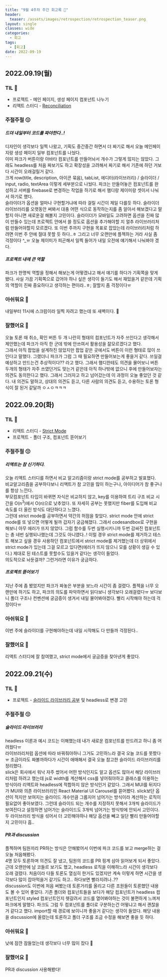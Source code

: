 ```yaml
---
title: "9월 4주차 주간 회고록 🙂"
header:
  teaser: /assets/images/retrospection/retrospection_teaser.png
layout: single
classes: wide
categories:
  - 회고
tags:
  - [회고]
date: 2022-09-19
---
```


## 2022.09.19(월)

### TIL 🧐

- 프로젝트 - 메인 페이지, 생성 페이지 컴포넌트 나누기
- 리액트 스터디 - [Reconciliation](https://donyy.notion.site/Reconciliation-aa709bb406554db3b0aba7cae67b2115)

### 주절주절 😗

##### 드뎌 내일부터 코드를 짜야한다..!

디자인이 생각보다 일찍 나왔고, 기획도 중간중간 하면서 더 짜기로 해서 오늘 메인페이지랑 생성 페이지 일부 컴포넌트를 나눴다.  
이미 파크가 버튼이랑 아바타 컴포넌트를 만들어놔서 개수가 그렇게 많지는 않았다. 그래도 headless를 처음 짜보기도 하고 확장성을 고려해서 짜기로 해서 기존에 하던 거보다 시간이 오래걸릴거 같다.  
크게 row(title, description, 아이콘 묶음), tabList, 에디터(라이브러리) / 슬라이더 / input, radio, textArea 이렇게 세부분으로 나눴다. 파크는 만들어놓은 컴포넌트를 완성하고 서버를 firebase로 변경하는 작업을 하기로 해서 햄디랑 제이미랑 셋이서 나눠서 하기로 했다.  
슬라이더가 옵션을 얼마나 구현할거냐에 따라 걸릴 시간이 제일 다를듯 하다. 슬라이더 라이브러리를 오랫동안 써봐서 대충 어떤 식으로 동작하는지를 좀 알아서 해보겠다고 말할지 아니면 새로운걸 해볼지 고민이다. 슬라이더가 모바일도 고려하면 옵션을 진짜 많이 만들수 있는데 프로젝트 안에서 쓸 정도로 옵션을 추가해야할 지 얼추 라이브러리처럼 만들어야할지 모르겠다. 또 이번 주까지 구현을 목표로 잡았는데 라이브러리처럼 하려면 이번 주 안에 절대 못할 듯 하다..ㅎ 그리고 너무 오랜만에 플젝하는 거라 사실 좀 걱정이다 ^\_ㅠ 오늘 제이미가 피곤해서 일찍 들어가 내일 오전에 얘기해서 나눠봐야 겠다.

##### 프로젝트 내에 큰 역할

파크가 한명씩 역할을 정해서 해보는게 어떻겠냐고 해서 얘기를 하다가 기획쪽을 맞게 됐다. 사실 가끔 기획쪽으로 갔어야 하나 싶은 생각이 들기도 해서 재밌을거 같은데 기획의 역할이 진짜 중요하다고 생각하는 편이라..ㅎ; 잘할지 좀 걱정이다ㅠ

### 아쉬워요 🙁

내일부터 11시에 스크럼이라 일찍 자려고 했는데 또 새벽이다. 🤪

### 잘했어요 🙂

오늘 토론 때 취소, 확인 버튼 두 개 나란히 형태의 컴포넌트가 자주 쓰인다고 생각해서 제안했는데 파크가 아직 한 군데 밖에 안쓰여서 활용성을 잚모르겠다고 했다.  
그래서 아직 팝업을 설계하진 않았지만 팝업 같은 곳에서도 버튼이 이런 형태로 많이 쓰인다고 말했다. 그랬더니 파크가 그럼 그 때 필요하면 만들어보는게 좋을거 같다. 쓰일걸 예상하고 만드는건 추상적이다?? 라고 했다. 그래서 햄디한테도 의견을 물어보니 버튼 두개의 형태가 자주 쓰였던거도 맞는거 같은데 아직 하나밖에 없으니 후에 만들어보자는 의견도 동의한다고 했다. 그래서 그러자고 하고 넘어갔는데 이 과정이 오늘 좋았던 것 같다. 내 의견도 말하고, 상대의 의견도 듣고, 다른 사람의 의견도 듣고, 수용하는 토론 형식이 잘 된거 같달까 ㅇㅅㅇㅋㅋㅋ

## 2022.09.20(화)

### TIL 🧐

- 리액트 스터디 - [Strict Mode](https://donyy.notion.site/Strict-Mode-7c1b7f9058024dedba86caebd65bfadf)
- 프로젝트 - 폴더 구조, 컴포넌트 뜯어보기

### 주절주절 😗

##### 리액트는 참 신기하다.

오늘 리액트 스터디를 하면서 비교 알고리즘이랑 strict mode를 공부하고 발표했다.  
비교알고리즘을 공부하다보니 리액트가 참 고민을 많이 하는구나, 아이디어가 참 좋구나를 항상 느낀다.  
부모컴포넌트 타입이 바뀌면 자식은 비교하지 않고, key를 이용하여 트리 구조 비교 시간을 O(n<sup>3</sup>)에서 O(n)으로 낮추었다. 또 자세히 공부는 못했지만 fiber를 도입해 비교 속도를 더 올린 방식도 대단하다고 느꼈다.  
그런데 strict mode를 공부하면서 약간의 허점을 찾았다. strict mode 안에 strict mode를 또 넣으면 어떻게 될까 갑자기 궁금해졌다. 그래서 codesandbox로 구현을 해보니 아무 에러가 뜨지 않았다. 그럼 함수를 두번 실행시키니까 두번 감싸진 컴포넌트는 총 네번 실행되나했는데 그것도 아니였다..! 이럴 경우 strict mode를 제거하고 테스트 해보고 싶을 경우 사용하던 컴포넌트에서 strict mode를 제거했는데 더 상위에서 strict mode가 있는데 그걸 모르고 있다면(에러가 뜨지 않으니 모를 상황이 생길 수 있다.) 제대로 된 테스트를 못할수도 있을거 같다는 생각이 들었다.  
의도적으로 놔둔걸까? 그런거라면 이유가 궁금하다.

##### 프로젝트 뜯어보기

지난 주에 좀 봤었지만 파크가 짜놓은 부분을 보느라 시간이 좀 걸렸다. 플젝을 너무 오랜만에 하기도 하고, 파크의 의도를 파악하면서 읽다보니 생각보다 오래걸렸다ㅠ 보다보니 폴더 구조나 컨벤션에 궁금증이 생겨서 내일 물어봐야겠다.
빨리 시작해야 하는데 걱정이다ㅠ

### 아쉬워요 🙁

이번 주에 슬라이더를 구현해야하는데 내일 시작해도 다 만들까 걱정된다..

### 잘했어요 🙂

리액트 스터디에 잘 참여했고, strict mode에서 궁금증을 찾아낸게 좋았다.

## 2022.09.21(수)

### TIL 🧐

- 프로젝트 - [슬라이드 라이브러리 공부](https://donyy.notion.site/Slider-8906c3a3fbd8460c97dc0b292053746b) 및 headless로 변경 고민

### 주절주절 😗

##### 슬라이드 라이브러리

headless 이론과 예시 코드는 이해했는데 내가 새로운 컴포넌트를 만드려고 하니 좀 어려웠다ㅠ  
라이브러리처럼 옵션에 따라 바꿔줘야하니 그거도 고민하느라 결국 오늘 코드를 못짰다ㅠ 조금이라도 짜볼까하다가 시간이 애매해서 결국 오늘 참고한 슬라이드 라이브러리를 정리했다.  
slick은 회사에서 워낙 자주 썼어서 어떤 방식인지도 알고 옵션도 많아서 해당 라이브러리처럼 하려고 했는데 js로 width를 계산해서 css를 넣어줘야하고 클래스를 이용하는 방식이라 리액트와 headless에 적합하지 않은 방식인거 같았다. 그래서 MUI를 뒤지다가 MUI와 의존 라이브러리인 React Material UI Carousel를 뜯어봤다. slick보단 옵션이 적지만 보여지는 슬라이드 개수만큼 그룹지어 넘어가는 방식이라 계산하는 로직이 필요없어 좋아보였다. 그런데 슬라이드 되는 개수를 지정하지 못해서 3개씩 슬라이드가 보여진다고 설정하면 넘어가는 슬라이드도 3개씩 넘어가는 방식밖에 안되서 고민이다. 두 라이브러리 방식을 섞어서 더 고민해야하나 해당 옵션을 빼고 일단 빨리 만들어야할지 고민이다 흠..

##### PR과 discussion

플젝하며 팀원끼리 PR하는 방식은 안해봤어서 이번에 파크 코드를 보고 merge하는 걸 오늘 처음해봤다.  
4명 모두 토론하며 의견도 잘 냈고, 팀원의 코드를 PR 핑계 삼아 읽어보게 되서 좋았다.  
근데 오랜만에 남 코들르 보기도 했고, headless 로직을 이해하느라 시간이 생각보다 오래 걸렸다. 처음이라 다들 토론도 열심히 한거도 있겠지만 계속 이렇게 하면 시간을 생각보다 많이 잡아먹을거 같기도 하고.. 하다보면 빨라지려나..??  
discussion도 이번에 처음 써봤는데 토론거리를 올리고 다른 조원들이 토론했던 내용도 볼 수 있어 좋았다. 기존 폴더와 컴포넌트들을 보다가 해당 컴포넌트가 headless 컴포넌트인지 styled 컴포넌트인지 헷갈려서 코드를 열어봐야하는 것이 불편하게 느껴져 파크에게 말했다. 파크도 그럼 두 컴포넌트를 폴더로 구분하는건 어떻냐고 해서 괜찮을거 같다고 했다. import할 때 경로에 보이니까 좋을거 같다는 생각이 들었다. 해당 내용을 discussion에 올렸는데 토론하고 폴더 구조를 조금 수정을 해보면 좋을 듯 하다.

### 아쉬워요 🙁

낮에 잠깐 잠들었는데 생각보다 너무 많이 잤다 🥲

### 잘했어요 🙂

PR과 discussion 사용해봤다!
